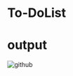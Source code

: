 # To-DoList

# output

![github](https://github.com/Itssprachiii/To-Do-List-Code/assets/155968925/7b0e882e-06c9-45a5-9670-0de14702f1a4)

